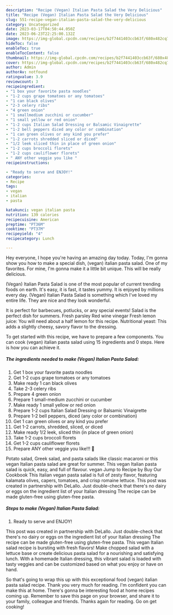 ```yaml
---
description: "Recipe (Vegan) Italian Pasta Salad the Very Delicious"
title: "Recipe (Vegan) Italian Pasta Salad the Very Delicious"
slug: 551-recipe-vegan-italian-pasta-salad-the-very-delicious
category: Uncategorized
date: 2023-03-17T04:50:44.050Z
date: 2023-06-23T22:25:00.132Z
image: https://img-global.cpcdn.com/recipes/b2f7441403ccb63f/680x482cq70/vegan-italian-pasta-salad-recipe-main-photo.jpg
hideToc: false
enableToc: true
enableTocContent: false
thumbnail: https://img-global.cpcdn.com/recipes/b2f7441403ccb63f/680x482cq70/vegan-italian-pasta-salad-recipe-main-photo.jpg
cover: https://img-global.cpcdn.com/recipes/b2f7441403ccb63f/680x482cq70/vegan-italian-pasta-salad-recipe-main-photo.jpg
author: Admin
authorAv: notfound
ratingvalue: 3.9
reviewcount: 3
recipeingredient:
- "1 box your favorite pasta noodles"
- "1-2 cups grape tomatoes or any tomatoes"
- "1 can black olives"
- "2-3 celery ribs"
- "4 green onion"
- "1 smallmedium zucchini or cucumber"
- "1 small yellow or red onion"
- "1-2 cups Italian Salad Dressing or Balsamic Vinaigrette"
- "1-2 bell peppers diced any color or combination"
- "1 can green olives or any kind you prefer"
- "1-2 carrots shredded sliced or diced"
- "1/2 leek sliced thin in place of green onion"
- "1-2 cups broccoli florets"
- "1-2 cups cauliflower florets"
- " ANY other veggie you like "
recipeinstructions:

- "Ready to serve and ENJOY!"
categories:
- Recipe
tags:
- vegan
- italian
- pasta

katakunci: vegan italian pasta 
nutrition: 139 calories
recipecuisine: American
preptime: "PT36M"
cooktime: "PT37M"
recipeyield: "4"
recipecategory: Lunch

---
```



Hey everyone, I hope you're having an amazing day today. Today, I'm gonna show you how to make a special dish, (vegan) italian pasta salad. One of my favorites. For mine, I'm gonna make it a little bit unique. This will be really delicious.

(Vegan) Italian Pasta Salad is one of the most popular of current trending foods on earth. It's easy, it is fast, it tastes yummy. It is enjoyed by millions every day. (Vegan) Italian Pasta Salad is something which I've loved my entire life. They are nice and they look wonderful.

It is perfect for barbecues, potlucks, or any special events! Salad is the perfect dish for summers. Fresh parsley Red wine vinegar Fresh lemon juice: You will need about a half lemon for this recipe. Nutritional yeast: This adds a slightly cheesy, savory flavor to the dressing.


To get started with this recipe, we have to prepare a few components. You can cook (vegan) italian pasta salad using 15 ingredients and 0 steps. Here is how you can achieve it.

<!--inarticleads1-->

##### The ingredients needed to make (Vegan) Italian Pasta Salad:

1. Get 1 box your favorite pasta noodles
1. Get 1-2 cups grape tomatoes or any tomatoes
1. Make ready 1 can black olives
1. Take 2-3 celery ribs
1. Prepare 4 green onion
1. Prepare 1 small-medium zucchini or cucumber
1. Make ready 1 small yellow or red onion
1. Prepare 1-2 cups Italian Salad Dressing or Balsamic Vinaigrette
1. Prepare 1-2 bell peppers, diced (any color or combination)
1. Get 1 can green olives or any kind you prefer
1. Get 1-2 carrots, shredded, sliced, or diced
1. Make ready 1/2 leek, sliced thin (in place of green onion)
1. Take 1-2 cups broccoli florets
1. Get 1-2 cups cauliflower florets
1. Prepare  ANY other veggie you like!!! 👏


Potato salad, Greek salad, and pasta salads like classic macaroni or this vegan Italian pasta salad are great for summer. This vegan Italian pasta salad is quick, easy, and full of flavour. vegan Jump to Recipe by Buy Our Cookbook This Italian vegan pasta salad is full of zesty flavor, featuring kalamata olives, capers, tomatoes, and crisp romaine lettuce. This post was created in partnership with DeLallo. Just double-check that there&#39;s no dairy or eggs on the ingredient list of your Italian dressing The recipe can be made gluten-free using gluten-free pasta. 

<!--inarticleads2-->

##### Steps to make (Vegan) Italian Pasta Salad:


1. Ready to serve and ENJOY!

This post was created in partnership with DeLallo. Just double-check that there&#39;s no dairy or eggs on the ingredient list of your Italian dressing The recipe can be made gluten-free using gluten-free pasta. This vegan Italian salad recipe is bursting with fresh flavors! Make chopped salad with a lettuce base or create delicious pasta salad for a nourishing and satisfying lunch. With a homemade Italian dressing, this vibrant salad is loaded with tasty veggies and can be customized based on what you enjoy or have on hand. 

So that's going to wrap this up with this exceptional food (vegan) italian pasta salad recipe. Thank you very much for reading. I'm confident you can make this at home. There's gonna be interesting food at home recipes coming up. Remember to save this page on your browser, and share it to your family, colleague and friends. Thanks again for reading. Go on get cooking!
